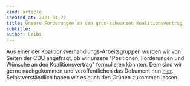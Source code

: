 ```yaml
---
kind: article
created_at: 2021-04-22
title: Unsere Forderungen an den grün-schwarzen Koalitionsvertrag 
subtitle: 
author: Leibi
---
```

Aus einer der Koalitionsverhandlungs-Arbeitsgruppen wurden wir von Seiten der CDU angefragt, ob wir unsere "Positionen, Forderungen und Wünsche an den Koalitionsvertrag" formulieren könnten. Dem sind wir gerne nachgekommen und veröffentlichen das Dokument nun [hier](/2021-04-22-forderungen-koalition-2021/CCCS-Forderungen-an-Koalitionsvertrag.pdf). Selbstverständlich haben wir es auch den Grünen zukommen lassen.
